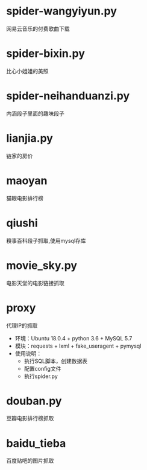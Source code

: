 # spider-wangyiyun.py
网易云音乐的付费歌曲下载
# spider-bixin.py
比心小姐姐的美照
# spider-neihanduanzi.py
内涵段子里面的趣味段子
# lianjia.py
链家的房价
# maoyan
猫眼电影排行榜
# qiushi
糗事百科段子抓取,使用mysql存库
# movie_sky.py
电影天堂的电影链接抓取
# proxy
代理IP的抓取
- 环境：Ubuntu 18.0.4 + python 3.6 + MySQL 5.7
- 模块：requests + lxml + fake_useragent + pymysql
- 使用说明：
  - 执行SQL脚本，创建数据表
  - 配置config文件
  - 执行spider.py
# douban.py
豆瓣电影排行榜抓取
# baidu_tieba
百度贴吧的图片抓取
